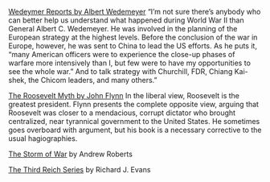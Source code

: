 [Wedeymer Reports by Albert Wedemeyer](http://amzn.to/23kXxAW)
“I’m not sure there’s anybody who can better help us understand what happened during World War II than General Albert C. Wedemeyer. He was involved in the planning of the European strategy at the highest levels. Before the conclusion of the war in Europe, however, he was sent to China to lead the US efforts. As he puts it, “many American officers were to experience the close-up phases of warfare more intensively than I, but few were to have my opportunities to see the whole war.” And to talk strategy with Churchill, FDR, Chiang Kai-shek, the Chicom leaders, and many others.”

[The Roosevelt Myth by John Flynn](https://mises.org/library/roosevelt-myth)
In the liberal view, Roosevelt is the greatest president. Flynn presents the complete opposite view, arguing that Roosevelt was closer to a mendacious, corrupt dictator who brought centralized, near tyrannical government to the United States. He sometimes goes overboard with argument, but his book is a necessary corrective to the usual hagiographies.

[The Storm of War](https://www.amazon.com/Storm-War-History-Second-World/dp/0061228605) by Andrew Roberts

[The Third Reich Series](https://www.penguinrandomhouse.com/series/DXG/the-third-reich-trilogy/) by Richard J. Evans